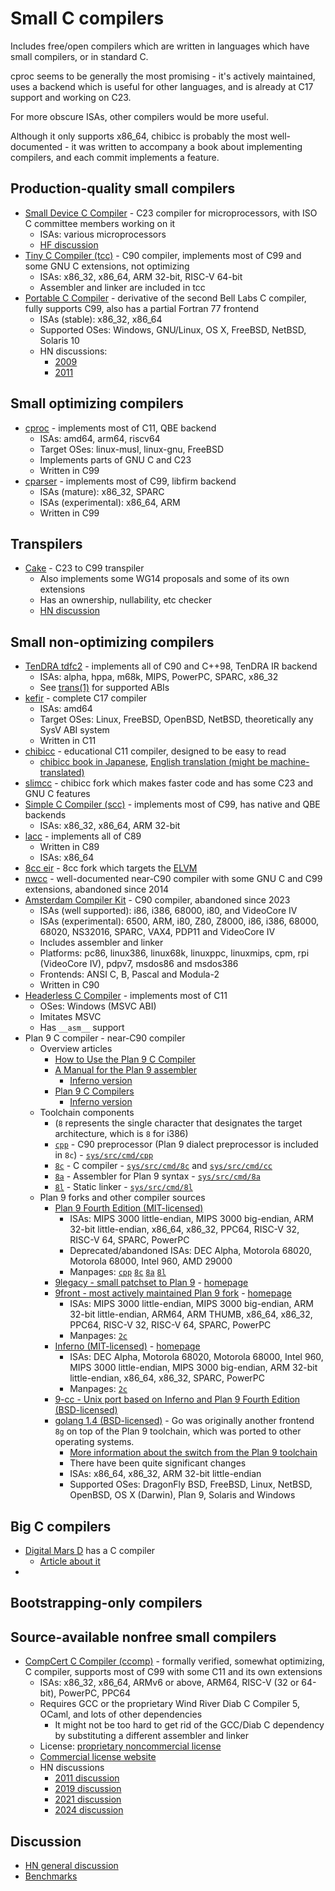 # Small C compilers

Includes free/open compilers which are written in languages which have small compilers, or in standard C.

cproc seems to be generally the most promising - it's actively maintained, uses a backend which is useful for other languages, and is already at C17 support and working on C23.

For more obscure ISAs, other compilers would be more useful.

Although it only supports x86_64, chibicc is probably the most well-documented - it was written to accompany a book about implementing compilers, and each commit implements a feature.

## Production-quality small compilers

* [Small Device C Compiler](https://sdcc.sourceforge.net/) - C23 compiler for microprocessors, with ISO C committee members working on it
  * ISAs: various microprocessors
  * [HF discussion](https://news.ycombinator.com/item?id=11036994)
* [Tiny C Compiler (tcc)](https://repo.or.cz/w/tinycc.git) - C90 compiler, implements most of C99 and some GNU C extensions, not optimizing
  * ISAs: x86_32, x86_64, ARM 32-bit, RISC-V 64-bit
  * Assembler and linker are included in tcc
* [Portable C Compiler](https://web.archive.org/web/20231212090621/http://pcc.ludd.ltu.se/) - derivative of the second Bell Labs C compiler, fully supports C99, also has a partial Fortran 77 frontend
  * ISAs (stable): x86_32, x86_64
  * Supported OSes: Windows, GNU/Linux, OS X, FreeBSD, NetBSD, Solaris 10
  * HN discussions:
    * [2009](https://news.ycombinator.com/item?id=1021299)
    * [2011](https://news.ycombinator.com/item?id=2402382)

## Small optimizing compilers

* [cproc](https://sr.ht/~mcf/cproc/) - implements most of C11, QBE backend
  * ISAs: amd64, arm64, riscv64
  * Target OSes: linux-musl, linux-gnu, FreeBSD
  * Implements parts of GNU C and C23
  * Written in C99
* [cparser](https://github.com/libfirm/cparser) - implements most of C99, libfirm backend
  * ISAs (mature): x86_32, SPARC
  * ISAs (experimental): x86_64, ARM
  * Written in C99

## Transpilers

* [Cake](http://thradams.com/cake/index.html) - C23 to C99 transpiler
  * Also implements some WG14 proposals and some of its own extensions
  * Has an ownership, nullability, etc checker
  * [HN discussion](https://news.ycombinator.com/item?id=32823118)

## Small non-optimizing compilers

* [TenDRA tdfc2](http://www.tendra.org/) - implements all of C90 and C++98, TenDRA IR backend
  * ISAs: alpha, hppa, m68k, MIPS, PowerPC, SPARC, x86_32
  * See [trans(1)](http://www.tendra.org/trans.1/) for supported ABIs
* [kefir](https://sr.ht/~jprotopopov/kefir/) - complete C17 compiler
  * ISAs: amd64
  * Target OSes: Linux, FreeBSD, OpenBSD, NetBSD, theoretically any SysV ABI system
  * Written in C11
* [chibicc](https://github.com/rui314/chibicc) - educational C11 compiler, designed to be easy to read
  * [chibicc book in Japanese](https://www.sigbus.info/compilerbook), [English translation (might be machine-translated)](https://www.ocf.berkeley.edu/~stefan/fun/chibicc.html)
* [slimcc](https://github.com/fuhsnn/slimcc) - chibicc fork which makes faster code and has some C23 and GNU C features
* [Simple C Compiler (scc)](http://www.simple-cc.org/) - implements most of C99, has native and QBE backends
  * ISAs: x86_32, x86_64, ARM 32-bit
* [lacc](https://github.com/larmel/lacc) - implements all of C89
  * Written in C89
  * ISAs: x86_64
* [8cc eir](https://github.com/shinh/8cc/tree/eir) - 8cc fork which targets the [ELVM](https://github.com/shinh/elvm)
* [nwcc](https://nwcc.sourceforge.net/) - well-documented near-C90 compiler with some GNU C and C99 extensions, abandoned since 2014
* [Amsterdam Compiler Kit](https://tack.sourceforge.net/) - C90 compiler, abandoned since 2023
  * ISAs (well supported): i86, i386, 68000, i80, and VideoCore IV
  * ISAs (experimental): 6500, ARM, i80, Z80, Z8000, i86, i386, 68000, 68020, NS32016, SPARC, VAX4, PDP11 and VideoCore IV
  * Includes assembler and linker
  * Platforms: pc86, linux386, linux68k, linuxppc, linuxmips, cpm, rpi (VideoCore IV), pdpv7, msdos86 and msdos386
  * Frontends: ANSI C, B, Pascal and Modula-2
  * Written in C90
* [Headerless C Compiler](https://github.com/PascalBeyer/Headerless-C-Compiler) - implements most of C11
  * OSes: Windows (MSVC ABI)
  * Imitates MSVC
  * Has `__asm__` support
* Plan 9 C compiler - near-C90 compiler
  * Overview articles
    * [How to Use the Plan 9 C Compiler](https://p9f.org/sys/doc/comp.html)
    * [A Manual for the Plan 9 assembler](https://p9f.org/sys/doc/asm.html)
      * [Inferno version](https://www.vitanuova.com/inferno/papers/asm.html)
    * [Plan 9 C Compilers](https://p9f.org/sys/doc/compiler.html)
      * [Inferno version](https://www.vitanuova.com/inferno/papers/compiler.html)
  * Toolchain components
    * (`8` represents the single character that designates the target architecture, which is `8` for i386)
    * [`cpp`](https://p9f.org/magic/man2html/1/cpp) - C90 preprocessor (Plan 9 dialect preprocessor is included in `8c`) - [`sys/src/cmd/cpp`](https://github.com/plan9foundation/plan9/tree/main/sys/src/cmd/cpp)
    * [`8c`](https://p9f.org/magic/man2html/1/8c) - C compiler - [`sys/src/cmd/8c`](https://github.com/plan9foundation/plan9/tree/main/sys/src/cmd/8c) and [`sys/src/cmd/cc`](https://github.com/plan9foundation/plan9/tree/main/sys/src/cmd/cc)
    * [`8a`](https://p9f.org/magic/man2html/1/8a) - Assembler for Plan 9 syntax - [`sys/src/cmd/8a`](https://github.com/plan9foundation/plan9/tree/main/sys/src/cmd/8a)
    * [`8l`](https://p9f.org/magic/man2html/1/8l) - Static linker - [`sys/src/cmd/8l`](https://github.com/plan9foundation/plan9/tree/main/sys/src/cmd/8l)
  * Plan 9 forks and other compiler sources
    * [Plan 9 Fourth Edition (MIT-licensed)](https://github.com/plan9foundation/plan9/tree/main)
      * ISAs: MIPS 3000 little-endian, MIPS 3000 big-endian, ARM 32-bit little-endian, x86_64, x86_32, PPC64, RISC-V 32, RISC-V 64, SPARC, PowerPC
      * Deprecated/abandoned ISAs: DEC Alpha, Motorola 68020, Motorola 68000, Intel 960, AMD 29000
      * Manpages: [`cpp`](https://p9f.org/magic/man2html/1/cpp) [`8c`](https://p9f.org/magic/man2html/1/8c) [`8a`](https://p9f.org/magic/man2html/1/8a) [`8l`](https://p9f.org/magic/man2html/1/8l)
    * [9legacy - small patchset to Plan 9](https://github.com/0intro/9legacy) - [homepage](http://9legacy.org/index.html)
    * [9front - most actively maintained Plan 9 fork](https://github.com/9front/9front) - [homepage](http://9front.org/)
      * ISAs: MIPS 3000 little-endian, MIPS 3000 big-endian, ARM 32-bit little-endian, ARM64, ARM THUMB, x86_64, x86_32, PPC64, RISC-V 32, RISC-V 64, SPARC, PowerPC
      * Manpages: [`2c`](http://man.9front.org/1/2c)
    * [Inferno (MIT-licensed)](https://github.com/inferno-os/inferno-os) - [homepage](https://www.vitanuova.com/inferno/)
      * ISAs: DEC Alpha, Motorola 68020, Motorola 68000, Intel 960, MIPS 3000 little-endian, MIPS 3000 big-endian, ARM 32-bit little-endian, x86_64, x86_32, SPARC, PowerPC
      * Manpages: [`2c`](https://www.vitanuova.com/inferno/man/10/2c.html)
    * [9-cc - Unix port based on Inferno and Plan 9 Fourth Edition (BSD-licensed)](https://github.com/0intro/9-cc)
    * [golang 1.4 (BSD-licensed)](https://github.com/golang/go/tree/release-branch.go1.4/src/cmd) - Go was originally another frontend `8g` on top of the Plan 9 toolchain, which was ported to other operating systems.
      * [More information about the switch from the Plan 9 toolchain](https://docs.google.com/document/d/1P3BLR31VA8cvLJLfMibSuTdwTuF7WWLux71CYD0eeD8/edit)
      * There have been quite significant changes
      * ISAs: x86_64, x86_32, ARM 32-bit little-endian
      * Supported OSes: DragonFly BSD, FreeBSD, Linux, NetBSD, OpenBSD, OS X (Darwin), Plan 9, Solaris and Windows

## Big C compilers

* [Digital Mars D](https://wiki.dlang.org/DMD) has a C compiler
  * [Article about it](https://briancallahan.net/blog/20220704.html)
* 

## Bootstrapping-only compilers

## Source-available nonfree small compilers

* [CompCert C Compiler (ccomp)](https://compcert.org/compcert-C.html) - formally verified, somewhat optimizing, C compiler, supports most of C99 with some C11 and its own extensions
  * ISAs: x86_32, x86_64, ARMv6 or above, ARM64, RISC-V (32 or 64-bit), PowerPC, PPC64
  * Requires GCC or the proprietary Wind River Diab C Compiler 5, OCaml, and lots of other dependencies
    * It might not be too hard to get rid of the GCC/Diab C dependency by substituting a different assembler and linker
  * License: [proprietary noncommercial license](https://compcert.org/doc/LICENSE.txt)
  * [Commercial license website](https://www.absint.com/compcert/)
  * HN discussions
    * [2011 discussion](https://news.ycombinator.com/item?id=2619650)
    * [2019 discussion](https://news.ycombinator.com/item?id=18968125)
    * [2021 discussion](https://news.ycombinator.com/item?id=27648735)
    * [2024 discussion](https://news.ycombinator.com/item?id=40484190)

## Discussion

* [HN general discussion](https://news.ycombinator.com/item?id=39367523)
* [Benchmarks](https://briancallahan.net/blog/20211010.html)
